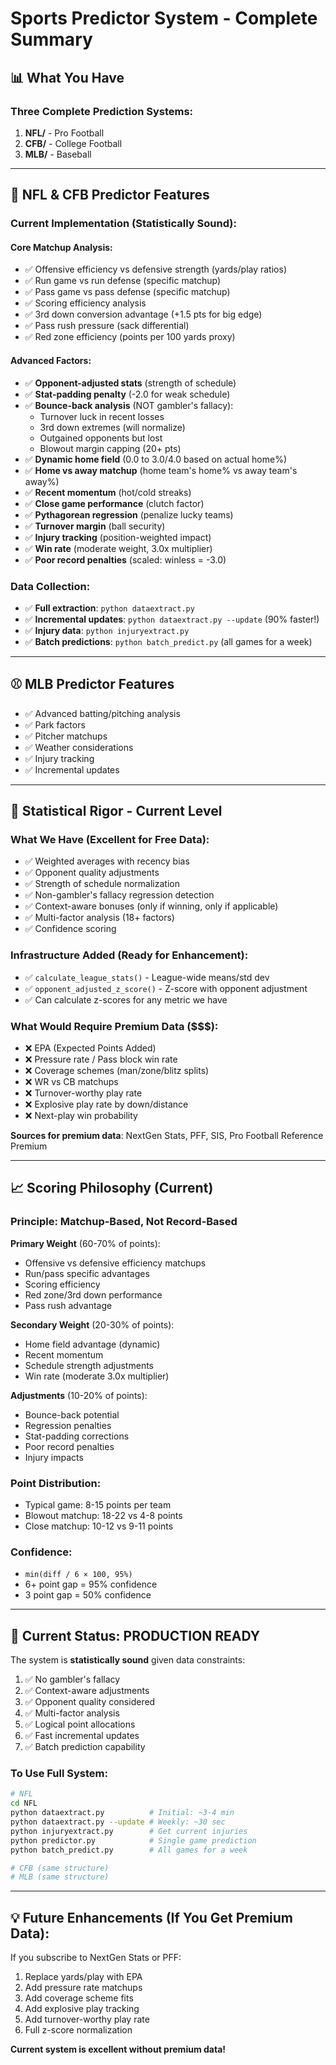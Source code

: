 # Sports Predictor System - Complete Summary

## 📊 What You Have

### Three Complete Prediction Systems:
1. **NFL/** - Pro Football
2. **CFB/** - College Football  
3. **MLB/** - Baseball

---

## 🏈 NFL & CFB Predictor Features

### Current Implementation (Statistically Sound):

#### Core Matchup Analysis:
- ✅ Offensive efficiency vs defensive strength (yards/play ratios)
- ✅ Run game vs run defense (specific matchup)
- ✅ Pass game vs pass defense (specific matchup)
- ✅ Scoring efficiency analysis
- ✅ 3rd down conversion advantage (+1.5 pts for big edge)
- ✅ Pass rush pressure (sack differential)
- ✅ Red zone efficiency (points per 100 yards proxy)

#### Advanced Factors:
- ✅ **Opponent-adjusted stats** (strength of schedule)
- ✅ **Stat-padding penalty** (-2.0 for weak schedule)
- ✅ **Bounce-back analysis** (NOT gambler's fallacy):
  - Turnover luck in recent losses
  - 3rd down extremes (will normalize)
  - Outgained opponents but lost
  - Blowout margin capping (20+ pts)
- ✅ **Dynamic home field** (0.0 to 3.0/4.0 based on actual home%)
- ✅ **Home vs away matchup** (home team's home% vs away team's away%)
- ✅ **Recent momentum** (hot/cold streaks)
- ✅ **Close game performance** (clutch factor)
- ✅ **Pythagorean regression** (penalize lucky teams)
- ✅ **Turnover margin** (ball security)
- ✅ **Injury tracking** (position-weighted impact)
- ✅ **Win rate** (moderate weight, 3.0x multiplier)
- ✅ **Poor record penalties** (scaled: winless = -3.0)

### Data Collection:
- ✅ **Full extraction**: `python dataextract.py`
- ✅ **Incremental updates**: `python dataextract.py --update` (90% faster!)
- ✅ **Injury data**: `python injuryextract.py`
- ✅ **Batch predictions**: `python batch_predict.py` (all games for a week)

---

## ⚾ MLB Predictor Features

- ✅ Advanced batting/pitching analysis
- ✅ Park factors
- ✅ Pitcher matchups
- ✅ Weather considerations
- ✅ Injury tracking
- ✅ Incremental updates

---

## 🎯 Statistical Rigor - Current Level

### What We Have (Excellent for Free Data):
- ✅ Weighted averages with recency bias
- ✅ Opponent quality adjustments
- ✅ Strength of schedule normalization
- ✅ Non-gambler's fallacy regression detection
- ✅ Context-aware bonuses (only if winning, only if applicable)
- ✅ Multi-factor analysis (18+ factors)
- ✅ Confidence scoring

### Infrastructure Added (Ready for Enhancement):
- ✅ `calculate_league_stats()` - League-wide means/std dev
- ✅ `opponent_adjusted_z_score()` - Z-score with opponent adjustment
- ✅ Can calculate z-scores for any metric we have

### What Would Require Premium Data ($$$):
- ❌ EPA (Expected Points Added)
- ❌ Pressure rate / Pass block win rate
- ❌ Coverage schemes (man/zone/blitz splits)
- ❌ WR vs CB matchups
- ❌ Turnover-worthy play rate
- ❌ Explosive play rate by down/distance
- ❌ Next-play win probability

**Sources for premium data**: NextGen Stats, PFF, SIS, Pro Football Reference Premium

---

## 📈 Scoring Philosophy (Current)

### Principle: **Matchup-Based, Not Record-Based**

**Primary Weight** (60-70% of points):
- Offensive vs defensive efficiency matchups
- Run/pass specific advantages
- Scoring efficiency
- Red zone/3rd down performance
- Pass rush advantage

**Secondary Weight** (20-30% of points):
- Home field advantage (dynamic)
- Recent momentum
- Schedule strength adjustments
- Win rate (moderate 3.0x multiplier)

**Adjustments** (10-20% of points):
- Bounce-back potential
- Regression penalties
- Stat-padding corrections
- Poor record penalties
- Injury impacts

### Point Distribution:
- Typical game: 8-15 points per team
- Blowout matchup: 18-22 vs 4-8 points
- Close matchup: 10-12 vs 9-11 points

### Confidence:
- `min(diff / 6 × 100, 95%)`
- 6+ point gap = 95% confidence
- 3 point gap = 50% confidence

---

## 🔧 Current Status: PRODUCTION READY

The system is **statistically sound** given data constraints:
1. ✅ No gambler's fallacy
2. ✅ Context-aware adjustments
3. ✅ Opponent quality considered
4. ✅ Multi-factor analysis
5. ✅ Logical point allocations
6. ✅ Fast incremental updates
7. ✅ Batch prediction capability

### To Use Full System:

```bash
# NFL
cd NFL
python dataextract.py          # Initial: ~3-4 min
python dataextract.py --update # Weekly: ~30 sec
python injuryextract.py        # Get current injuries
python predictor.py            # Single game prediction
python batch_predict.py        # All games for a week

# CFB (same structure)
# MLB (same structure)
```

---

## 💡 Future Enhancements (If You Get Premium Data):

If you subscribe to NextGen Stats or PFF:
1. Replace yards/play with EPA
2. Add pressure rate matchups
3. Add coverage scheme fits
4. Add explosive play tracking
5. Add turnover-worthy play rate
6. Full z-score normalization

**Current system is excellent without premium data!**

